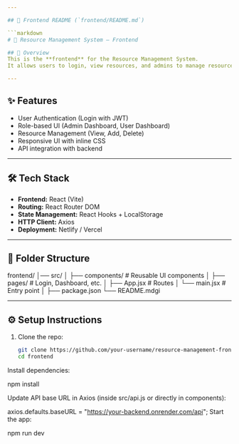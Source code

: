 ```yaml
---

## 📌 Frontend README (`frontend/README.md`)

```markdown
# 🎨 Resource Management System – Frontend

## 📖 Overview
This is the **frontend** for the Resource Management System.  
It allows users to login, view resources, and admins to manage resources.

---
```


## ✨ Features
- User Authentication (Login with JWT)
- Role-based UI (Admin Dashboard, User Dashboard)
- Resource Management (View, Add, Delete)
- Responsive UI with inline CSS
- API integration with backend

---

## 🛠 Tech Stack
- **Frontend:** React (Vite)
- **Routing:** React Router DOM
- **State Management:** React Hooks + LocalStorage
- **HTTP Client:** Axios
- **Deployment:** Netlify / Vercel

---

## 📂 Folder Structure
frontend/
│── src/
│ ├── components/ # Reusable UI components
│ ├── pages/ # Login, Dashboard, etc.
│ ├── App.jsx # Routes
│ └── main.jsx # Entry point
│
├── package.json
└── README.mdgi

---

## ⚙️ Setup Instructions
1. Clone the repo:
   ```bash
   git clone https://github.com/your-username/resource-management-frontend.git
   cd frontend
Install dependencies:

npm install

Update API base URL in Axios (inside src/api.js or directly in components):

axios.defaults.baseURL = "https://your-backend.onrender.com/api";
Start the app:

npm run dev
